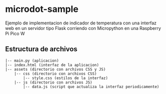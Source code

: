 # microdot-sample
Ejemplo de implementacion de indicador de temperatura con una interfaz web en un servidor tipo Flask corriendo con Micropython en una Raspberry Pi Pico W

## Estructura de archivos

```
|-- main.py (aplicacion)
|-- index.html (interfaz de la aplicacion)
|-- assets (directorio con archivos CSS y JS)
    |-- css (directorio con archivos CSS)
        |-- style.css (estilos de la interfaz)
    |-- js (directorio con archivos JS)
        |-- data.js (script que actualiza la interfaz periodicamente)
```

